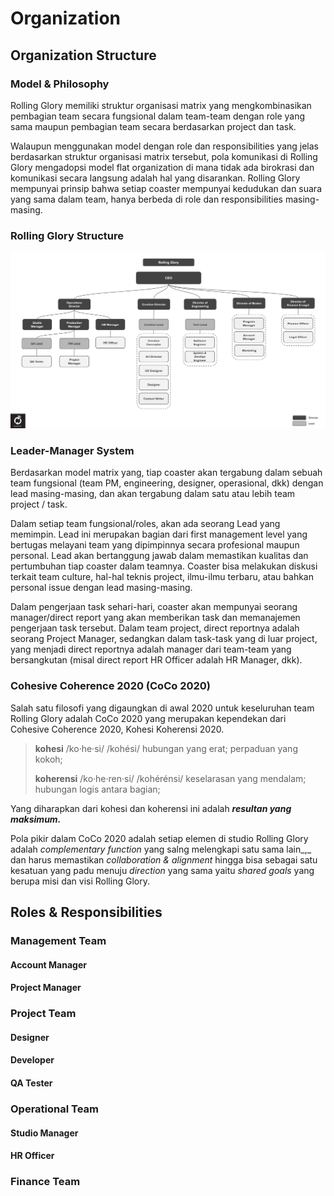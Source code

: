 # Organization

## Organization Structure 

### Model & Philosophy

Rolling Glory memiliki struktur organisasi matrix yang mengkombinasikan pembagian team secara fungsional dalam team-team dengan role yang sama maupun pembagian team secara berdasarkan project dan task.

Walaupun menggunakan model dengan role dan responsibilities yang jelas berdasarkan struktur organisasi matrix tersebut, pola komunikasi di Rolling Glory mengadopsi model flat organization di mana tidak ada birokrasi dan komunikasi secara langsung adalah hal yang disarankan. Rolling Glory mempunyai prinsip bahwa setiap coaster mempunyai kedudukan  dan suara yang sama dalam team, hanya berbeda di role dan responsibilities masing-masing. 

### Rolling Glory Structure

![Struktur Organisasi Rolling Glory \(2020\)](../.gitbook/assets/image%20%283%29.png)



### Leader-Manager System

Berdasarkan model matrix yang, tiap coaster akan tergabung dalam sebuah team fungsional \(team PM, engineering, designer, operasional, dkk\) dengan lead masing-masing, dan akan tergabung dalam satu atau lebih team project / task.

Dalam setiap team fungsional/roles, akan ada seorang Lead yang memimpin. Lead ini merupakan bagian dari first management level yang bertugas melayani team yang dipimpinnya secara profesional maupun personal. Lead akan bertanggung jawab dalam memastikan kualitas dan pertumbuhan tiap coaster dalam teamnya. Coaster bisa melakukan diskusi terkait team culture, hal-hal teknis project, ilmu-ilmu terbaru, atau bahkan personal issue dengan lead masing-masing.

Dalam pengerjaan task sehari-hari, coaster akan mempunyai seorang manager/direct report yang akan memberikan task dan memanajemen pengerjaan task tersebut. Dalam team project, direct reportnya adalah seorang Project Manager, sedangkan dalam task-task yang di luar project, yang menjadi direct reportnya adalah manager dari team-team yang bersangkutan \(misal direct report HR Officer adalah HR Manager, dkk\).

### Cohesive Coherence 2020 \(CoCo 2020\)

Salah satu filosofi yang digaungkan di awal 2020 untuk keseluruhan team Rolling Glory adalah CoCo 2020 yang merupakan kependekan dari Cohesive Coherence 2020, Kohesi Koherensi 2020.

> **kohesi** /ko·he·si/ /kohési/ hubungan yang erat; perpaduan yang kokoh;
>
> **koherensi** /ko·he·ren·si/ /kohérénsi/ keselarasan yang mendalam; hubungan logis antara bagian;

Yang diharapkan dari kohesi dan koherensi ini adalah _**resultan yang maksimum.**_ 

Pola pikir dalam CoCo 2020 adalah setiap elemen di studio Rolling Glory adalah _complementary function_ yang salng melengkapi satu sama lain_,_ dan harus memastikan _collaboration & alignment_ hingga bisa sebagai satu kesatuan yang padu menuju _direction_ yang sama yaitu _shared goals_ yang berupa misi dan visi Rolling Glory.

## Roles & Responsibilities

### Management Team

#### Account Manager

#### Project Manager

### Project Team

#### Designer

#### Developer

#### QA Tester

### Operational Team

#### Studio Manager

#### HR Officer

### Finance Team

